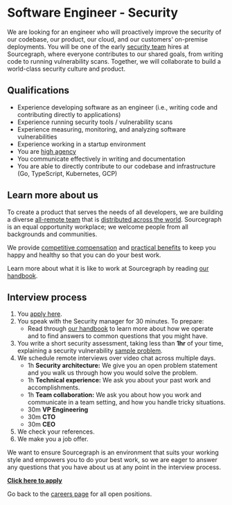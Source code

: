 # Software Engineer - Security

We are looking for an engineer who will proactively improve the security of our codebase, our product, our cloud, and our customers' on-premise deployments. You will be one of the early [security team](../security/index.md) hires at Sourcegraph, where everyone contributes to our shared goals, from writing code to running vulnerability scans. Together, we will collaborate to build a world-class security culture and product.

## Qualifications

- Experience developing software as an engineer (i.e., writing code and contributing directly to applications)
- Experience running security tools / vulnerability scans
- Experience measuring, monitoring, and analyzing software vulnerabilities
- Experience working in a startup environment
- You are [high agency](https://twitter.com/shreyas/status/1276956836856393728)
- You communicate effectively in writing and documentation
- You are able to directly contribute to our codebase and infrastructure (Go, TypeScript, Kubernetes, GCP)

## Learn more about us

To create a product that serves the needs of all developers, we are building a diverse [all-remote team](../../../company/remote/index.md) that is [distributed across the world](../../../company/team/index.md). Sourcegraph is an equal opportunity workplace; we welcome people from all backgrounds and communities.

We provide [competitive compensation](../../people-ops/compensation.md) and [practical benefits](../../people-ops/benefits-and-perks.md) to keep you happy and healthy so that you can do your best work.

Learn more about what it is like to work at Sourcegraph by reading [our handbook](../../index.md).

## Interview process

1. You [apply here](https://jobs.lever.co/sourcegraph/c36db3e1-0ece-465d-ad7c-1eb6de9a4b22/apply).
1. You speak with the Security manager for 30 minutes. To prepare:
   - Read through [our handbook](https://github.com/sourcegraph/about) to learn more about how we operate and to find answers to common questions that you might have.
1. You write a short security assessment, taking less than **1hr** of your time, explaining a security vulnerability [sample problem](https://docs.google.com/document/d/1oXhjU_3y2uhpmWJ2hD0NTaqSanUAOlKDFFmjazAU3Rg/).
1. We schedule remote interviews over video chat across multiple days.
   - 1h **Security architecture:** We give you an open problem statement and you walk us through how you would solve the problem.
   - 1h **Technical experience:** We ask you about your past work and accomplishments.
   - 1h **Team collaboration:** We ask you about how you work and communicate in a team setting, and how you handle tricky situations.
   - 30m **VP Engineering**
   - 30m **CTO**
   - 30m **CEO**
1. We check your references.
1. We make you a job offer.

We want to ensure Sourcegraph is an environment that suits your working style and empowers you to do your best work, so we are eager to answer any questions that you have about us at any point in the interview process.

**[Click here to apply](https://jobs.lever.co/sourcegraph/c36db3e1-0ece-465d-ad7c-1eb6de9a4b22/apply)**

Go back to the [careers page](../../../company/careers.md) for all open positions.
